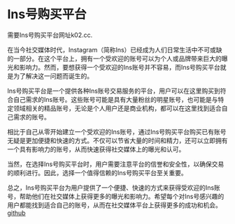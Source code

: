 # Ins号购买平台

需要Ins号购买平台网址k02.cc.

在当今社交媒体时代，Instagram（简称Ins）已经成为人们日常生活中不可或缺的一部分。在这个平台上，拥有一个受欢迎的账号可以为个人或品牌带来巨大的曝光和影响力。然而，要想获得一个受欢迎的Ins账号并不容易，而Ins号购买平台就是为了解决这一问题而诞生的。

Ins号购买平台是一个提供各种Ins账号交易服务的平台，用户可以在这里购买到符合自己需求的Ins账号。这些账号可能是具有大量粉丝的明星账号，也可能是与特定领域相关的精品账号，无论是个人用户还是商业机构，都可以在这里找到适合自己需求的账号。

相比于自己从零开始建立一个受欢迎的Ins账号，通过Ins号购买平台购买已有账号无疑是更加便捷和快速的方式。不仅可以节省大量的时间和精力，还可以立即拥有一个具有影响力的账号，从而快速获得社交媒体上的曝光和认可。

当然，在选择Ins号购买平台时，用户需要注意平台的信誉和安全性，以确保交易的顺利进行。因此，选择一个值得信赖的Ins号购买平台至关重要。

总之，Ins号购买平台为用户提供了一个便捷、快速的方式来获得受欢迎的Ins账号，帮助他们在社交媒体上获得更多的曝光和影响力。希望每个对Ins号感兴趣的用户都能找到适合自己的账号，从而在社交媒体平台上获得更多的成功和机会。[github](https://github.com)